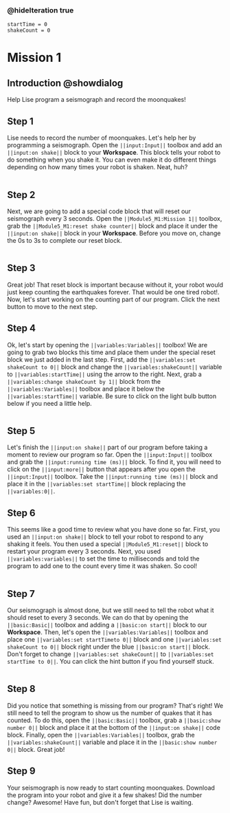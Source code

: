 ### @hideIteration true

```template
startTime = 0
shakeCount = 0
```

# Mission 1

## Introduction @showdialog

Help Lise program a seismograph and record the moonquakes! 

## Step 1

Lise needs to record the number of moonquakes. Let's help her by programming a seismograph. Open the ``||input:Input||`` toolbox and add an ``||input:on shake||`` block to your **Workspace**. This block tells your robot to do something when you shake it. You can even make it do different things depending on how many times your robot is shaken. Neat, huh?

```blocks
```

## Step 2

Next, we are going to add a special code block that will reset our seismograph every 3 seconds. Open the ``||Module5_M1:Mission 1||`` toolbox, grab the ``||Module5_M1:reset shake counter||`` block and place it under the ``||input:on shake||`` block in your **Workspace**. Before you move on, change the 0s to 3s to complete our reset block.


```block
```

## Step 3

Great job! That reset block is important because without it, your robot would just keep counting the earthquakes forever. That would be one tired robot!. Now, let's start working on the counting part of our program. Click the next button to move to the next step.

## Step 4

Ok, let's start by opening the ``||variables:Variables||`` toolbox! We are going to grab two blocks this time and place them under the special reset block we just added in the last step. First, add the ``||variables:set shakeCount to 0||`` block and change the ``||variables:shakeCount||`` variable to ``||variables:startTime||`` using the arrow to the right. Next, grab a ``||variables:change shakeCount by 1||`` block from the ``||variables:Variables||`` toolbox and place it below the ``||variables:startTime||`` variable. Be sure to click on the light bulb button below if you need a little help. 

```block
```

## Step 5

Let's finish the ``||input:on shake||`` part of our program before taking a moment to review our program so far. Open the ``||input:Input||`` toolbox and grab the ``||input:running time (ms)||`` block. To find it, you will need to click on the ``||input:more||`` button that appears after you open the ``||input:Input||`` toolbox. Take the ``||input:running time (ms)||`` block and place it in the ``||variables:set startTime||`` block replacing the ``||variables:0||``. 

## Step 6

This seems like a good time to review what you have done so far. First, you used an ``||input:on shake||`` block to tell your robot to respond to any shaking it feels. You then used a special ``||Module5_M1:reset||`` block to restart your program every 3 seconds. Next, you used ``||variables:variables||`` to set the time to milliseconds and told the program to add one to the count every time it was shaken. So cool!

```block
```

## Step 7

Our seismograph is almost done, but we still need to tell the robot what it should reset to every 3 seconds. We can do that by opening the ``||basic:Basic||`` toolbox and adding a ``||basic:on start||`` block to our **Workspace**. Then, let's open the ``||variables:Variables||`` toolbox and place one ``||variables:set startTimeto 0||`` block and one ``||variables:set shakeCount to 0||`` block right under the blue ``||basic:on start||`` block. Don't forget to change ``||variables:set shakeCount||`` to ``||variables:set startTime to 0||``. You can click the hint button if you find yourself stuck. 

```block
```

## Step 8

Did you notice that something is missing from our program? That's right! We still need to tell the program to show us the number of quakes that it has counted. To do this, open the ``||basic:Basic||`` toolbox, grab a ``||basic:show number 0||`` block and place it at the bottom of the ``||input:on shake||`` code block. Finally, open the ``||variables:Variables||`` toolbox, grab the ``||variables:shakeCount||`` variable and place it in the ``||basic:show number 0||`` block. Great job!

## Step 9

Your seismograph is now ready to start counting moonquakes. Download the program into your robot and give it a few shakes! Did the number change? Awesome! Have fun, but don't forget that Lise is waiting.



